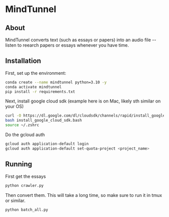 # MindTunnel


## About

MindTunnel converts text (such as essays or papers) into an audio file -- listen to reearch papers or essays whenever you have time.

## Installation

First, set up the environment:
```bash
conda create --name mindtunnel python=3.10 -y
conda activate mindtunnel
pip install -r requirements.txt
```

Next, install google cloud sdk (example here is on Mac, likely sth similar on your OS)

```bash
curl -O https://dl.google.com/dl/cloudsdk/channels/rapid/install_google_cloud_sdk.bash
bash install_google_cloud_sdk.bash
source ~/.zshrc
```

Do the gcloud auth

```bash
gcloud auth application-default login
gcloud auth application-default set-quota-project <project_name>
```
## Running

First get the essays
```bash
python crawler.py
```

Then convert them. This will take a long time, so make sure to run it in tmux or similar.
```bash
python batch_all.py
```

